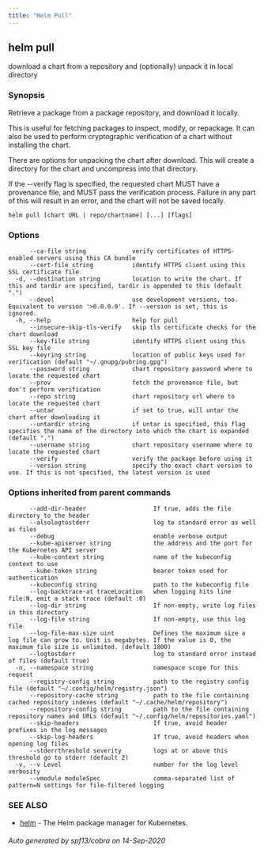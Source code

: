 ```yaml
---
title: "Helm Pull"
---
```


## helm pull

download a chart from a repository and (optionally) unpack it in local directory

### Synopsis


Retrieve a package from a package repository, and download it locally.

This is useful for fetching packages to inspect, modify, or repackage. It can
also be used to perform cryptographic verification of a chart without installing
the chart.

There are options for unpacking the chart after download. This will create a
directory for the chart and uncompress into that directory.

If the --verify flag is specified, the requested chart MUST have a provenance
file, and MUST pass the verification process. Failure in any part of this will
result in an error, and the chart will not be saved locally.


```
helm pull [chart URL | repo/chartname] [...] [flags]
```

### Options

```
      --ca-file string             verify certificates of HTTPS-enabled servers using this CA bundle
      --cert-file string           identify HTTPS client using this SSL certificate file
  -d, --destination string         location to write the chart. If this and tardir are specified, tardir is appended to this (default ".")
      --devel                      use development versions, too. Equivalent to version '>0.0.0-0'. If --version is set, this is ignored.
  -h, --help                       help for pull
      --insecure-skip-tls-verify   skip tls certificate checks for the chart download
      --key-file string            identify HTTPS client using this SSL key file
      --keyring string             location of public keys used for verification (default "~/.gnupg/pubring.gpg")
      --password string            chart repository password where to locate the requested chart
      --prov                       fetch the provenance file, but don't perform verification
      --repo string                chart repository url where to locate the requested chart
      --untar                      if set to true, will untar the chart after downloading it
      --untardir string            if untar is specified, this flag specifies the name of the directory into which the chart is expanded (default ".")
      --username string            chart repository username where to locate the requested chart
      --verify                     verify the package before using it
      --version string             specify the exact chart version to use. If this is not specified, the latest version is used
```

### Options inherited from parent commands

```
      --add-dir-header                   If true, adds the file directory to the header
      --alsologtostderr                  log to standard error as well as files
      --debug                            enable verbose output
      --kube-apiserver string            the address and the port for the Kubernetes API server
      --kube-context string              name of the kubeconfig context to use
      --kube-token string                bearer token used for authentication
      --kubeconfig string                path to the kubeconfig file
      --log-backtrace-at traceLocation   when logging hits line file:N, emit a stack trace (default :0)
      --log-dir string                   If non-empty, write log files in this directory
      --log-file string                  If non-empty, use this log file
      --log-file-max-size uint           Defines the maximum size a log file can grow to. Unit is megabytes. If the value is 0, the maximum file size is unlimited. (default 1800)
      --logtostderr                      log to standard error instead of files (default true)
  -n, --namespace string                 namespace scope for this request
      --registry-config string           path to the registry config file (default "~/.config/helm/registry.json")
      --repository-cache string          path to the file containing cached repository indexes (default "~/.cache/helm/repository")
      --repository-config string         path to the file containing repository names and URLs (default "~/.config/helm/repositories.yaml")
      --skip-headers                     If true, avoid header prefixes in the log messages
      --skip-log-headers                 If true, avoid headers when opening log files
      --stderrthreshold severity         logs at or above this threshold go to stderr (default 2)
  -v, --v Level                          number for the log level verbosity
      --vmodule moduleSpec               comma-separated list of pattern=N settings for file-filtered logging
```

### SEE ALSO

* [helm](helm.md)	 - The Helm package manager for Kubernetes.

###### Auto generated by spf13/cobra on 14-Sep-2020

